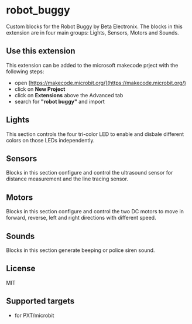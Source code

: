 # robot_buggy
Custom blocks for the Robot Buggy by Beta Electronix.
The blocks in this extension are in four main groups: Lights, Sensors, Motors and Sounds.

## Use this extension

This extension can be added to the microsoft makecode prject with the following steps:

* open [https://makecode.microbit.org/](https://makecode.microbit.org/)
* click on **New Project**
* click on **Extensions** above the Advanced tab
* search for **"robot buggy"** and import

## Lights
This section controls the four tri-color LED to enable and disbale different colors on those LEDs independently.


## Sensors
Blocks in this section configure and control the ultrasound sensor for distance measurement and the line tracing sensor. 

## Motors
Blocks in this section configure and control the two DC motors to move in forward, reverse, left and right directions with different speed.

## Sounds
Blocks in this section generate beeping or police siren sound.


## License

MIT

## Supported targets

* for PXT/microbit
